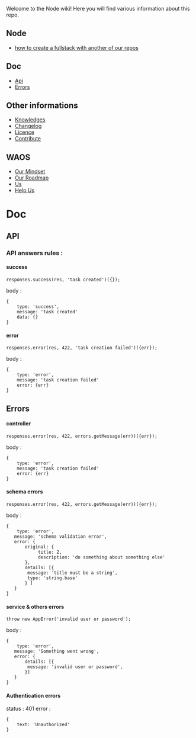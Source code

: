 Welcome to the Node wiki! Here you will find various information about this repo.

## Node 

* [how to create a fullstack with another of our repos](https://github.com/weareopensource/weareopensource.github.io/wiki)

## Doc 

* [Api](https://github.com/weareopensource/Node/blob/master/README.md#API)
* [Errors](https://github.com/weareopensource/Node/blob/master/README.md#Errors)

## Other informations

* [Knowledges](https://github.com/weareopensource/Node/blob/master/KNOWLEDGES.md)
* [Changelog](https://github.com/weareopensource/Node/blob/master/CHANGELOG.md)
* [Licence](https://github.com/weareopensource/Node/blob/master/LICENSE.md)
* [Contribute](https://github.com/weareopensource/weareopensource.github.io/wiki/Contribute)

## WAOS

* [Our Mindset](https://weareopensource.me/introduction/)
* [Our Roadmap](https://github.com/weareopensource/weareopensource.github.io/projects)
* [Us](https://github.com/weareopensource/weareopensource.github.io/wiki/Us)
* [Help Us](https://github.com/weareopensource/weareopensource.github.io/wiki/HelpUs)

# Doc

## API

### API answers rules : 

#### success

`responses.success(res, 'task created')({});`

body : 

```
{ 
	type: 'success', 
	message: 'task created' 
	data: {}
}
```

#### error

`responses.error(res, 422, 'task creation failed')({err});`

body : 

```
{ 
	type: 'error', 
	message: 'task creation failed' 
	error: {err}
}
```

## Errors

#### controller

`responses.error(res, 422, errors.getMessage(err))({err});`

body : 

```
{ 
	type: 'error', 
	message: 'task creation failed' 
	error: {err}
}
```

#### schema errors

`responses.error(res, 422, errors.getMessage(err))({err});`

body : 

```
{ 
	type: 'error',
   message: 'schema validation error',
   error: { 
       original: { 
            title: 2, 
            description: 'do something about something else' 
       },
       details: [{ 
       	message: 'title must be a string', 
       	type: 'string.base' 
       } ] 
   } 
}
```

#### service & others errors

`throw new AppError('invalid user or password');`

body : 

```
{ 
	type: 'error',
   message: 'Something went wrong',
   error: { 
       details: [{ 
       	message: 'invalid user or password', 
       }] 
   } 
}
```

#### Authentication errors

status : 401 
error : 

```
{
	text: 'Unauthorized'
}
```